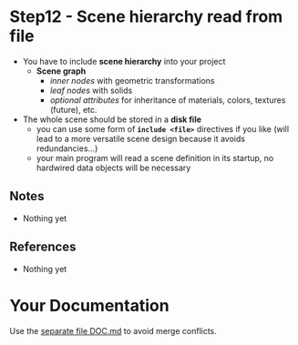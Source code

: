 # Step12 - Scene hierarchy read from file
* You have to include **scene hierarchy** into your project
  * **Scene graph**
    * *inner nodes* with geometric transformations
    * *leaf nodes* with solids
    * *optional attributes* for inheritance of materials, colors,
      textures (future), etc.
* The whole scene should be stored in a **disk file**
  * you can use some form of **`include <file>`** directives if you like
    (will lead to a more versatile scene design because it
    avoids redundancies...)
  * your main program will read a scene definition in its startup,
    no hardwired data objects will be necessary

## Notes
* Nothing yet

## References
* Nothing yet

# Your Documentation
Use the [separate file DOC.md](DOC.md) to avoid merge conflicts.
